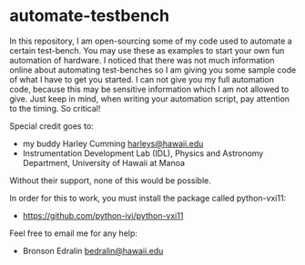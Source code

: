 automate-testbench
==================

In this repository, I am open-sourcing some of my code used to automate a certain test-bench. 
You may use these as examples to start your own fun automation of hardware. I noticed that 
there was not much information online about automating test-benches so I am giving you some 
sample code of what I have to get you started. I can not give you my full automation code, 
because this may be sensitive information which I am not allowed to give. Just keep in mind,
when writing your automation script, pay attention to the timing. So critical!

Special credit goes to: 
- my buddy Harley Cumming <harleys@hawaii.edu> 
- Instrumentation Development Lab (IDL), Physics and Astronomy Department, University of Hawaii at Manoa

Without their support, none of this would be possible.

In order for this to work, you must install the package called python-vxi11: 
- https://github.com/python-ivi/python-vxi11

Feel free to email me for any help:
- Bronson Edralin <bedralin@hawaii.edu>
